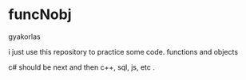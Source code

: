 # funcNobj
gyakorlas

i just use this repository to practice some code.
functions and objects

c# should be next and then c++, sql, js, etc
.
